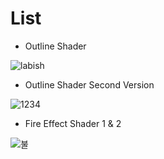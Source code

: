 # List

- Outline Shader

![labish](https://user-images.githubusercontent.com/42995061/182024920-12723c64-1304-4b5a-855e-753796eddad8.png)

- Outline Shader Second Version

![1234](https://user-images.githubusercontent.com/42995061/182346975-032e8a37-10f8-4be0-9f58-a2574f15a2b6.png)


- Fire Effect Shader 1 & 2

![불](https://user-images.githubusercontent.com/42995061/182821580-c5434b68-7b5e-442e-9710-a296d68618c8.gif)